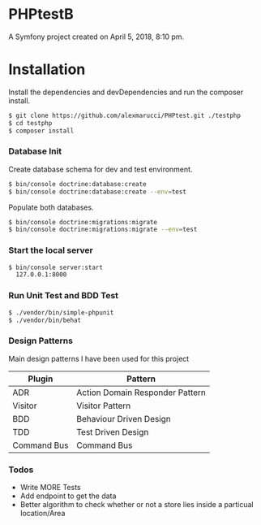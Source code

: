 PHPtestB
========

A Symfony project created on April 5, 2018, 8:10 pm.

# Installation

Install the dependencies and devDependencies and run the composer install.

```sh
$ git clone https://github.com/alexmarucci/PHPtest.git ./testphp
$ cd testphp
$ composer install
```
### Database  Init
Create database schema for dev and test environment.
```sh
$ bin/console doctrine:database:create
$ bin/console doctrine:database:create --env=test
```
Populate both databases.
```sh
$ bin/console doctrine:migrations:migrate
$ bin/console doctrine:migrations:migrate --env=test
```
### Start the local server
```sh
$ bin/console server:start
  127.0.0.1:8000
```
### Run Unit Test and BDD Test
```sh
$ ./vendor/bin/simple-phpunit
$ ./vendor/bin/behat
```

### Design Patterns
 Main design patterns I have been used for this project

| Plugin | Pattern |
| ------ | ------ |
| ADR | Action Domain Responder Pattern |
| Visitor | Visitor Pattern |
| BDD | Behaviour Driven Design |
| TDD | Test Driven Design |
| Command Bus | Command Bus |

### Todos

 - Write MORE Tests
 - Add endpoint to get the data
 - Better algorithm to check whether or not a store lies inside a particual location/Area
